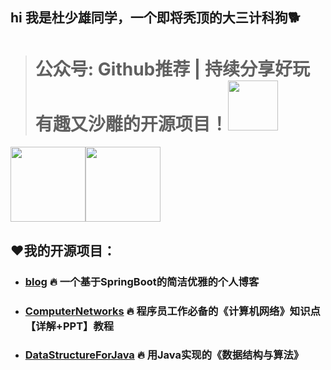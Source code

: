  ## hi 我是杜少雄同学，一个即将秃顶的大三计科狗🐕
 > # 公众号: Github推荐 | 持续分享好玩有趣又沙雕的开源项目！<img height="80px" src="https://gitee.com/ShaoxiongDu/imageBed/raw/master/GithubQR.jpg" />

<img height="120px" src="https://github-readme-stats.vercel.app/api?username=shaoxiongdu&hide_border=false&hide_title=true&show_icons=true&include_all_commits=true&count_private=true&theme=buefy&locale=cn&line_height=20" /><img height="120px" src="https://github-readme-stats.vercel.app/api/top-langs/?hide_title=true&username=shaoxiongdu&hide_border=false&line_height=20&theme=flag-india&layout=compact&locale=cn" />
## ❤我的开源项目：
- ### [blog](https://github.com/shaoxiongdu/blog) 🔥 一个基于SpringBoot的简洁优雅的个人博客
- ### [ComputerNetworks](https://github.com/shaoxiongdu/ComputerNetworks) 🔥 程序员工作必备的《计算机网络》知识点【详解+PPT】教程
- ### [DataStructureForJava](https://github.com/shaoxiongdu/DataStructureForJava) 🔥 用Java实现的《数据结构与算法》

